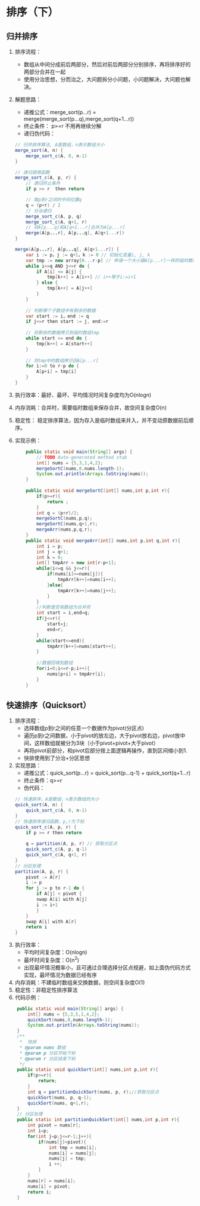 # 排序（下）
## 归并排序
1. 排序流程：
    + 数组从中间分成前后两部分，然后对前后两部分分别排序，再将排序好的两部分合并在一起
    + 使用分治思想，分而治之，大问题拆分小问题，小问题解决，大问题也解决。
2. 解题思路：
    + 递推公式：merge_sort(p...r) = merge(merge_sort(p...q),merge_sort(q+1...r))
    + 终止条件： p>=r 不用再继续分解 
    + 递归伪代码：
    ```java 
    // 归并排序算法, A是数组，n表示数组大小
    merge_sort(A, n) {
        merge_sort_c(A, 0, n-1)
    }

    // 递归调用函数
    merge_sort_c(A, p, r) {
        // 递归终止条件
        if p >= r  then return

        // 取p到r之间的中间位置q
        q = (p+r) / 2
        // 分治递归
        merge_sort_c(A, p, q)
        merge_sort_c(A, q+1, r)
        // 将A[p...q]和A[q+1...r]合并为A[p...r]
        merge(A[p...r], A[p...q], A[q+1...r])
    }

    merge(A[p...r], A[p...q], A[q+1...r]) {
        var i := p，j := q+1，k := 0 // 初始化变量i, j, k
        var tmp := new array[0...r-p] // 申请一个大小跟A[p...r]一样的临时数组
        while i<=q AND j<=r do {
            if A[i] <= A[j] {
                tmp[k++] = A[i++] // i++等于i:=i+1
            } else {
                tmp[k++] = A[j++]
            }
        }
        
        // 判断哪个子数组中有剩余的数据
        var start := i，end := q
        if j<=r then start := j, end:=r
        
        // 将剩余的数据拷贝到临时数组tmp
        while start <= end do {
            tmp[k++] = A[start++]
        }
        
        // 将tmp中的数组拷贝回A[p...r]
        for i:=0 to r-p do {
            A[p+i] = tmp[i]
        }
    } 
    ```
3. 执行效率：最好、最坏、平均情况时间复杂度均为O(nlogn)

4. 内存消耗：合并时，需要临时数组来保存合并，故空间复杂度O(n)

5. 稳定性： 稳定排序算法，因为存入是临时数组来并入，并不变动原数据前后顺序。
6. 实现示例：
    ```java
        public static void main(String[] args) {
            // TODO Auto-generated method stub
            int[] nums = {5,3,1,4,2};
            mergeSortC(nums,0,nums.length-1); 
            System.out.println(Arrays.toString(nums));
        }
        
        public static void mergeSortC(int[] nums,int p,int r){
            if(p>=r){
                return ;
            }
            int q = (p+r)/2; 
            mergeSortC(nums,p,q);
            mergeSortC(nums,q+1,r);
            mergeArr(nums,p,q,r);
        }
        public static void mergeArr(int[] nums,int p,int q,int r){
            int i = p;
            int j = q+1;
            int k = 0;
            int[] tmpArr = new int[r-p+1];
            while(i<=q && j<=r){
                if(nums[i]<=nums[j]){
                    tmpArr[k++]=nums[i++];
                }else{
                    tmpArr[k++]=nums[j++];
                }
            } 
            //判断是否有数组为合并完
            int start = i,end=q;
            if(j<=r){
                start=j;
                end=r;
            }
            while(start<=end){
                tmpArr[k++]=nums[start++];
            }
            
            //数据回填到数组
            for(i=0;i<=r-p;i++){
                nums[p+i] = tmpArr[i];
            }
        }
    ```

## 快速排序（Quicksort）
1. 排序流程：
    + 选择数组p到r之间的任意一个数据作为pivot(分区点)
    + 遍历p到r之间数据，小于pivot的放左边，大于pivot放右边，pivot放中间，这样数组就被分为3块（小于pivot+pivot+大于pivot）
    + 再将pivot前部分，和pivot后部分按上面逻辑再操作，直到区间缩小到1.
    + 快排使用到了分治+分区思想
2. 实现思路：
    + 递推公式：quick_sort(p…r) = quick_sort(p…q-1) + quick_sort(q+1…r)
    + 终止条件：q>=r
    + 伪代码：
    ```java 
    // 快速排序，A是数组，n表示数组的大小
    quick_sort(A, n) {
        quick_sort_c(A, 0, n-1)
    }
    // 快速排序递归函数，p,r为下标
    quick_sort_c(A, p, r) {
        if p >= r then return
        
        q = partition(A, p, r) // 获取分区点
        quick_sort_c(A, p, q-1)
        quick_sort_c(A, q+1, r)
    } 
    // 分区处理
    partition(A, p, r) {
        pivot := A[r]
        i := p
        for j := p to r-1 do {
            if A[j] < pivot {
            swap A[i] with A[j]
            i := i+1
            }
        }
        swap A[i] with A[r]
        return i
    }
    ```
3. 执行效率： 
    + 平均时间复杂度：O(nlogn)
    + 最坏时间复杂度：O(n<sup>2</sup>)
    + 出现最坏情况概率小，且可通过合理选择分区点规避，如上面伪代码方式实现，最坏情况为数据已经有序
4. 内存消耗：不建临时数组来交换数据，则空间复杂度O(1)
5. 稳定性：非稳定性排序算法
6. 代码示例：
```java
	public static void main(String[] args) { 
		int[] nums = {5,3,5,1,4,2}; 
		quickSort(nums,0,nums.length-1);
		System.out.println(Arrays.toString(nums));
	}
	/**
	 *  快排
	 * @param nums 数组
	 * @param p 分区开始下标
	 * @param r 分区结束下标
	 */
	public static void quickSort(int[] nums,int p,int r){
		if(p>=r){
			return;
		}
		int q = partitionQuickSort(nums, p, r);//获取分区点
		quickSort(nums, p, q-1);
		quickSort(nums, q+1,r); 
	}
	// 分区处理
	public static int partitionQuickSort(int[] nums,int p,int r){
		int pivot = nums[r];
		int i=p;
		for(int j=p;j<=r-1;j++){
			if(nums[j]<pivot){
				int tmp = nums[i];
				nums[i] = nums[j];
				nums[j] = tmp;
				i ++;
			}
		}
		nums[r] = nums[i];
		nums[i] = pivot;
		return i;
	}
```